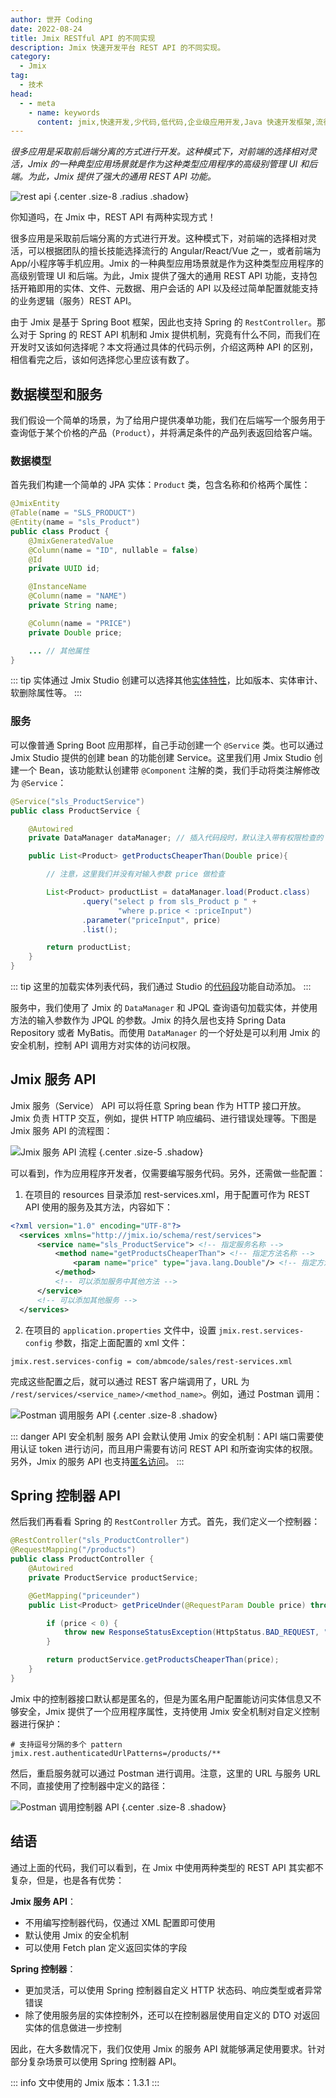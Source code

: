 ```yaml
---
author: 世开 Coding
date: 2022-08-24
title: Jmix RESTful API 的不同实现
description: Jmix 快速开发平台 REST API 的不同实现。
category:
  - Jmix
tag:
  - 技术
head:
  - - meta
    - name: keywords
      content: jmix,快速开发,少代码,低代码,企业级应用开发,Java 快速开发框架,流行 Java 框架,REST API
---
```


_很多应用是采取前后端分离的方式进行开发。这种模式下，对前端的选择相对灵活，Jmix 的一种典型应用场景就是作为这种类型应用程序的高级别管理 UI 和后端。为此，Jmix 提供了强大的通用 REST API 功能。_

<!-- more -->


![rest api](https://cdn.abmcode.com/zh-cn/jmix/_media/jmix-rest-diff-ways/jmix-rest-api.png) {.center .size-8 .radius .shadow}

<!-- # Jmix 中 REST API 的两种实现 -->

你知道吗，在 Jmix 中，REST API 有两种实现方式！

很多应用是采取前后端分离的方式进行开发。这种模式下，对前端的选择相对灵活，可以根据团队的擅长技能选择流行的 Angular/React/Vue 之一，或者前端为App/小程序等手机应用。Jmix 的一种典型应用场景就是作为这种类型应用程序的高级别管理 UI 和后端。为此，Jmix 提供了强大的通用 REST API 功能，支持包括开箱即用的实体、文件、元数据、用户会话的 API 以及经过简单配置就能支持的业务逻辑（服务）REST API。

由于 Jmix 是基于 Spring Boot 框架，因此也支持 Spring 的 `RestController`。那么对于 Spring 的 REST API 机制和 Jmix 提供机制，究竟有什么不同，而我们在开发时又该如何选择呢？本文将通过具体的代码示例，介绍这两种 API 的区别，相信看完之后，该如何选择您心里应该有数了。

## 数据模型和服务

我们假设一个简单的场景，为了给用户提供凑单功能，我们在后端写一个服务用于查询低于某个价格的产品（`Product`），并将满足条件的产品列表返回给客户端。

### 数据模型

首先我们构建一个简单的 JPA 实体：`Product` 类，包含名称和价格两个属性：

```java
@JmixEntity
@Table(name = "SLS_PRODUCT")
@Entity(name = "sls_Product")
public class Product {
    @JmixGeneratedValue
    @Column(name = "ID", nullable = false)
    @Id
    private UUID id;

    @InstanceName
    @Column(name = "NAME")
    private String name;

    @Column(name = "PRICE")
    private Double price;

    ... // 其他属性
}
```

::: tip
实体通过 Jmix Studio 创建可以选择其他[实体特性](https://docs.jmix.cn/jmix/data-model/entities.html#traits)，比如版本、实体审计、软删除属性等。
:::

### 服务

可以像普通 Spring Boot 应用那样，自己手动创建一个 `@Service` 类。也可以通过 Jmix Studio 提供的创建 bean 的功能创建 Service。这里我们用 Jmix Studio 创建一个 Bean，该功能默认创建带 `@Component` 注解的类，我们手动将类注解修改为 `@Service`：

```java
@Service("sls_ProductService")
public class ProductService {

    @Autowired
    private DataManager dataManager; // 插入代码段时，默认注入带有权限检查的 DataManager

    public List<Product> getProductsCheaperThan(Double price){

        // 注意，这里我们并没有对输入参数 price 做检查

        List<Product> productList = dataManager.load(Product.class)
                .query("select p from sls_Product p " +
                        "where p.price < :priceInput")
                .parameter("priceInput", price)
                .list();

        return productList;
    }
}
```

::: tip
这里的加载实体列表代码，我们通过 Studio 的[代码段](https://docs.jmix.cn/jmix/studio/code-snippets.html)功能自动添加。
:::

服务中，我们使用了 Jmix 的 `DataManager` 和 JPQL 查询语句加载实体，并使用方法的输入参数作为 JPQL 的参数。Jmix 的持久层也支持 Spring Data Repository 或者 MyBatis。而使用 `DataManager` 的一个好处是可以利用 Jmix 的安全机制，控制 API 调用方对实体的访问权限。

## Jmix 服务 API

Jmix 服务（Service） API 可以将任意 Spring bean 作为 HTTP 接口开放。Jmix 负责 HTTP 交互，例如，提供 HTTP 响应编码、进行错误处理等。下图是 Jmix 服务 API 的流程图：

![Jmix 服务 API 流程](https://cdn.abmcode.com/zh-cn/jmix/_media/jmix-rest-diff-ways/service_api_flow.png) {.center .size-5 .shadow}

可以看到，作为应用程序开发者，仅需要编写服务代码。另外，还需做一些配置：

1. 在项目的 resources 目录添加 rest-services.xml，用于配置可作为 REST API 使用的服务及其方法，内容如下：
  ```xml
  <?xml version="1.0" encoding="UTF-8"?>
    <services xmlns="http://jmix.io/schema/rest/services">
        <service name="sls_ProductService"> <!-- 指定服务名称 -->
            <method name="getProductsCheaperThan"> <!-- 指定方法名称 -->
                <param name="price" type="java.lang.Double"/> <!-- 指定方法参数和类型 -->
            </method>
            <!-- 可以添加服务中其他方法 -->
        </service>
        <!-- 可以添加其他服务 -->
    </services>
  ```
2. 在项目的 `application.properties` 文件中，设置 `jmix.rest.services-config` 参数，指定上面配置的 xml 文件：
  ```properties
  jmix.rest.services-config = com/abmcode/sales/rest-services.xml
  ```

完成这些配置之后，就可以通过 REST 客户端调用了，URL 为 `/rest/services/<service_name>/<method_name>`。例如，通过 Postman 调用：

![Postman 调用服务 API](https://cdn.abmcode.com/zh-cn/jmix/_media/jmix-rest-diff-ways/postman_service_call.png) {.center .size-8 .shadow}

::: danger API 安全机制
服务 API 会默认使用 Jmix 的安全机制：API 端口需要使用认证 token 进行访问，而且用户需要有访问 REST API 和所查询实体的权限。另外，Jmix 的服务 API 也支持[匿名访问](https://docs.jmix.cn/jmix/rest/security/authentication.html#anonymous-access)。
:::

## Spring 控制器 API

然后我们再看看 Spring 的 `RestController` 方式。首先，我们定义一个控制器：

```java
@RestController("sls_ProductController")
@RequestMapping("/products")
public class ProductController {
    @Autowired
    private ProductService productService;

    @GetMapping("priceunder")
    public List<Product> getPriceUnder(@RequestParam Double price) throws Throwable {

        if (price < 0) {
            throw new ResponseStatusException(HttpStatus.BAD_REQUEST, "价格参数必须大于 0"); // 自定义控制器层的参数检查，抛出请求异常。
        }

        return productService.getProductsCheaperThan(price);
    }
}
```

Jmix 中的控制器接口默认都是匿名的，但是为匿名用户配置能访问实体信息又不够安全，Jmix 提供了一个应用程序属性，支持使用 Jmix 安全机制对自定义控制器进行保护：

```properties
# 支持逗号分隔的多个 pattern
jmix.rest.authenticatedUrlPatterns=/products/**
```

然后，重启服务就可以通过 Postman 进行调用。注意，这里的 URL 与服务 URL 不同，直接使用了控制器中定义的路径：

![Postman 调用控制器 API](https://cdn.abmcode.com/zh-cn/jmix/_media/jmix-rest-diff-ways/postman_controller_call.png) {.center .size-8 .shadow}

## 结语

通过上面的代码，我们可以看到，在 Jmix 中使用两种类型的 REST API 其实都不复杂，但是，也是各有优势：

**Jmix 服务 API**：
- 不用编写控制器代码，仅通过 XML 配置即可使用
- 默认使用 Jmix 的安全机制
- 可以使用 Fetch plan 定义返回实体的字段

**Spring 控制器**：
- 更加灵活，可以使用 Spring 控制器自定义 HTTP 状态码、响应类型或者异常错误
- 除了使用服务层的实体控制外，还可以在控制器层使用自定义的 DTO 对返回实体的信息做进一步控制

因此，在大多数情况下，我们仅使用 Jmix 的服务 API 就能够满足使用要求。针对部分复杂场景可以使用 Spring 控制器 API。

::: info
文中使用的 Jmix 版本：1.3.1
:::
